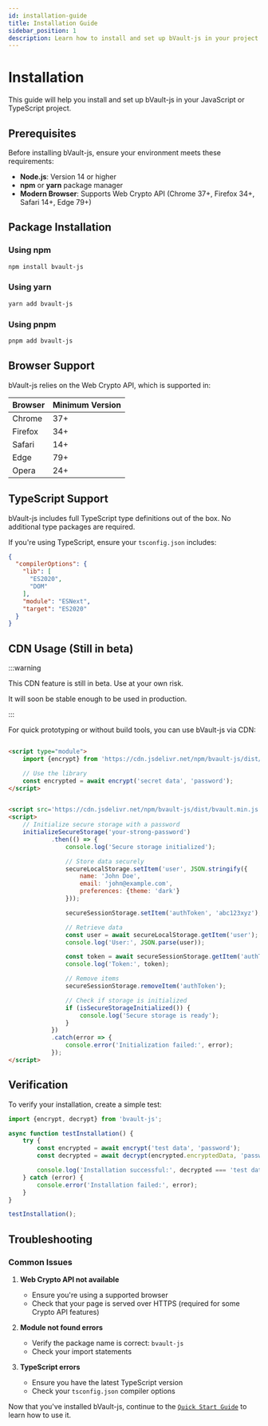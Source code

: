 ```yaml
---
id: installation-guide
title: Installation Guide
sidebar_position: 1
description: Learn how to install and set up bVault-js in your project
---
```


# Installation

This guide will help you install and set up bVault-js in your JavaScript or TypeScript project.

## Prerequisites

Before installing bVault-js, ensure your environment meets these requirements:

- **Node.js**: Version 14 or higher
- **npm** or **yarn** package manager
- **Modern Browser**: Supports Web Crypto API (Chrome 37+, Firefox 34+, Safari 14+, Edge 79+)

## Package Installation

### Using npm

```bash
npm install bvault-js
```

### Using yarn

```bash
yarn add bvault-js
```

### Using pnpm

```bash
pnpm add bvault-js
```

## Browser Support

bVault-js relies on the Web Crypto API, which is supported in:

| Browser | Minimum Version |
|---------|-----------------|
| Chrome  | 37+             |
| Firefox | 34+             |
| Safari  | 14+             |
| Edge    | 79+             |
| Opera   | 24+             |

## TypeScript Support

bVault-js includes full TypeScript type definitions out of the box. No additional type packages are required.

If you're using TypeScript, ensure your `tsconfig.json` includes:

```json
{
  "compilerOptions": {
    "lib": [
      "ES2020",
      "DOM"
    ],
    "module": "ESNext",
    "target": "ES2020"
  }
}
```

## CDN Usage (Still in beta)

:::warning

This CDN feature is still in beta. Use at your own risk.

It will soon be stable enough to be used in production.

:::

For quick prototyping or without build tools, you can use bVault-js via CDN:

```html

<script type="module">
    import {encrypt} from 'https://cdn.jsdelivr.net/npm/bvault-js/dist/bvault.min.js';

    // Use the library
    const encrypted = await encrypt('secret data', 'password');
</script>
```

```html

<script src='https://cdn.jsdelivr.net/npm/bvault-js/dist/bvault.min.js'></script>
<script>
    // Initialize secure storage with a password
    initializeSecureStorage('your-strong-password')
            .then(() => {
                console.log('Secure storage initialized');

                // Store data securely
                secureLocalStorage.setItem('user', JSON.stringify({
                    name: 'John Doe',
                    email: 'john@example.com',
                    preferences: {theme: 'dark'}
                }));

                secureSessionStorage.setItem('authToken', 'abc123xyz');

                // Retrieve data
                const user = await secureLocalStorage.getItem('user');
                console.log('User:', JSON.parse(user));

                const token = await secureSessionStorage.getItem('authToken');
                console.log('Token:', token);

                // Remove items
                secureSessionStorage.removeItem('authToken');

                // Check if storage is initialized
                if (isSecureStorageInitialized()) {
                    console.log('Secure storage is ready');
                }
            })
            .catch(error => {
                console.error('Initialization failed:', error);
            });
</script>
```

## Verification

To verify your installation, create a simple test:

```javascript
import {encrypt, decrypt} from 'bvault-js';

async function testInstallation() {
    try {
        const encrypted = await encrypt('test data', 'password');
        const decrypted = await decrypt(encrypted.encryptedData, 'password', encrypted.iv, encrypted.salt);

        console.log('Installation successful:', decrypted === 'test data');
    } catch (error) {
        console.error('Installation failed:', error);
    }
}

testInstallation();
```

## Troubleshooting

### Common Issues

1. **Web Crypto API not available**
    - Ensure you're using a supported browser
    - Check that your page is served over HTTPS (required for some Crypto API features)

2. **Module not found errors**
    - Verify the package name is correct: `bvault-js`
    - Check your import statements

3. **TypeScript errors**
    - Ensure you have the latest TypeScript version
    - Check your `tsconfig.json` compiler options

Now that you've installed bVault-js, continue to the [` Quick Start Guide `](/docs/getting-started/quick-start) to learn
how to use it.
